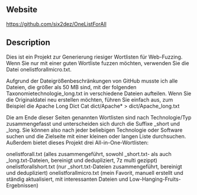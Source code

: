 ## Website

https://github.com/six2dez/OneListForAll

## Description

Dies ist ein Projekt zur Generierung riesiger Wortlisten für Web-Fuzzing. Wenn Sie nur mit einer guten Wortliste fuzzen möchten, verwenden Sie die Datei onelistforallmicro.txt.

Aufgrund der Dateigrößenbeschränkungen von GitHub musste ich alle Dateien, die größer als 50 MB sind, mit der folgenden Taxonomietechnologie_long.txt in verschiedene Dateien aufteilen. Wenn Sie die Originaldatei neu erstellen möchten, führen Sie einfach aus, zum Beispiel die Apache Long Dict Cat dict/Apache* > dict/Apache_long.txt

Die am Ende dieser Seiten genannten Wortlisten sind nach Technologie/Typ zusammengefasst und unterscheiden sich durch die Suffixe _short und _long. Sie können also nach jeder beliebigen Technologie oder Software suchen und die Zielseite mit einer kleinen oder langen Liste durchsuchen. Außerdem bietet dieses Projekt drei All-in-One-Wortlisten:

onelistforall.txt (alles zusammengeführt, sowohl _short.txt- als auch _long.txt-Dateien, bereinigt und dedupliziert, 7z multi gezippt)
onelistforallshort.txt (nur _short.txt-Dateien zusammengeführt, bereinigt und dedupliziert)
onelistforallmicro.txt (mein Favorit, manuell erstellt und ständig aktualisiert, mit interessanten Dateien und Low-Hanging-Fruits-Ergebnissen)